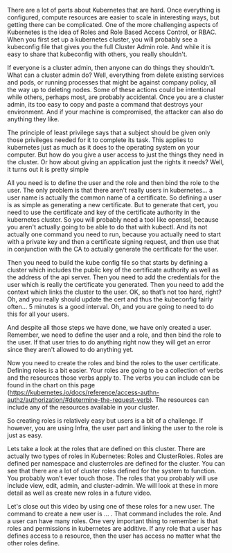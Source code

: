There are a lot of parts about Kubernetes that are hard. Once everything is configured, compute resources are easier to scale in interesting ways, but getting there can be complicated. One of the more challenging aspects of Kubernetes is the idea of Roles and Role Based Access Control, or RBAC. When you first set up a kubernetes cluster, you will probably see a kubeconfig file that gives you the full Cluster Admin role. And while it is easy to share that kubeconfig with others, you really shouldn't. 

If everyone is a cluster admin, then anyone can do things they shouldn't. What can a cluster admin do? Well, everything from delete existing services and pods, or running processes that might be against company policy, all the way up to deleting nodes. Some of these actions could be intentional while others, perhaps most, are probably accidental. Once you are a cluster admin, its too easy to copy and paste a command that destroys your environment. And if your machine is compromised, the attacker can also do anything they like. 

The principle of least privilege says that a subject should be given only those privileges needed for it to complete its task. This applies to kubernetes just as much as it does to the operating system on your computer. But how do you give a user access to just the things they need in the cluster. Or how about giving an application just the rights it needs? Well, it turns out it is pretty simple

All you need is to define the user and the role and then bind the role to the user. The only problem is that there aren't really users in kubernetes... a user name is actually the common name of a certificate. So defining a user is as simple as generating a new certificate. But to generate that cert, you need to use the certificate and key of the certificate authority in the kubernetes cluster. So you will probably need a tool like openssl, because you aren't actually going to be able to do that with kubectl. And its not actually one command you need to run, because you actually need to start with a private key and then a certificate signing request, and then use that in conjunction with the CA to actually generate the certificate for the user. 

Then you need to build the kube config file so that starts by defining a cluster which includes  the public key of the certificate authority as well as the address of the api server. Then you need to add the credentials for the user which is really the certificate you generated. Then you need to add the context which links the cluster to the user. OK, so that’s not too hard, right? Oh, and you really should update the cert and thus the kubeconfig fairly often... 5 minutes is a good interval. Oh, and you are going to need to do this for all your users. 

And despite all those steps we have done, we have only created a user. Remember, we need to define the user and a role, and then bind the role to the user. If that user tries to do anything right now they will get an error since they aren't allowed to do anything yet. 

Now you need to create the roles and bind the roles to the user certificate. Defining roles is a bit easier. Your roles are going to be a collection of verbs and the resources those verbs apply to. The verbs you can include can be found in the chart on this page (https://kubernetes.io/docs/reference/access-authn-authz/authorization/#determine-the-request-verb). The resources can include any of the resources available in your cluster. 

So creating roles is relatively easy but users is a bit of a challenge. If however, you are using Infra, the user part and linking the user to the role is just as easy. 

Lets take a look at the roles that are defined on this cluster. There are actually two types of roles in Kubernetes: Roles and ClusterRoles. Roles are defined per namespace and clusterroles are defined for the cluster. You can see that there are a lot of cluster roles defined for the system to function. You probably won't ever touch those. The roles that you probably will use include view, edit, admin, and cluster-admin. We will look at these in more detail as well as create new roles in a future video. 

Let's close out this video by using one of these roles for a new user. The command to create a new user is ... . That command includes the role. And a user can have many roles. One very important thing to remember is that roles and permissions in kubernetes are additive. If any role that a user has defines access to a resource, then the user has access no matter what the other roles define. 